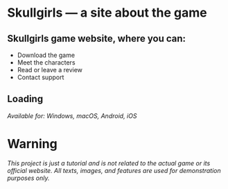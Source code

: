 # Skullgirls — a site about the game
## Skullgirls game website, where you can:
* Download the game
* Meet the characters
* Read or leave a review
* Contact support
## Loading
_Available for: Windows, macOS, Android, iOS_

# Warning
_This project is just a tutorial and is not related to the actual game or its official website. All texts, images, and features are used for demonstration purposes only._
